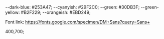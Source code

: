 --dark-blue: #253A47;
--cyanyish: #29F2C0;
--green: #30DB3F;
--green-yellow: #B2F229;
--orangeish: #EBD249;

Font link: https://fonts.google.com/specimen/DM+Sans?query=Sans+ 

400,700;


